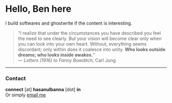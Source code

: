 # Hello, Ben here
I build softwares and ghostwrite if the content is interesting.

> "I realize that under the circumstances you have described you feel the need to see clearly. But your vision will become clear only when you can look into your own heart. Without, everything seems discordant; only within does it coalesce into unity. **Who looks outside dreams; who looks inside awakes.**"  
> — *Letters (1916) to Fanny Bowditch*, Carl Jung

---

### Contact
**connect** [at] **hasanulbanna** [dot] **in**  
Or simply [email me](mailto:connect@hasanulbanna.in)
